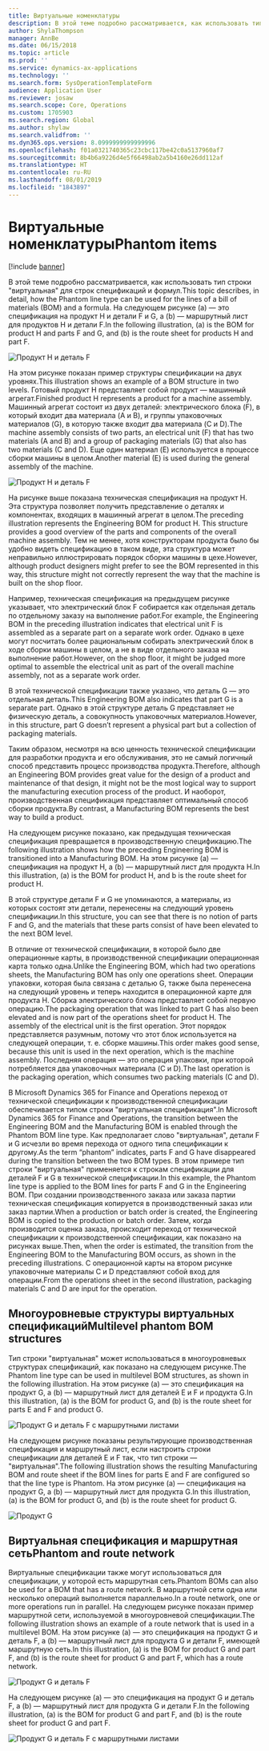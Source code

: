 ```yaml
---
title: Виртуальные номенклатуры
description: В этой теме подробно рассматривается, как использовать тип строки "виртуальная" для строк спецификаций и формул в Microsoft Dynamics 365 for Finance and Operations.
author: ShylaThompson
manager: AnnBe
ms.date: 06/15/2018
ms.topic: article
ms.prod: ''
ms.service: dynamics-ax-applications
ms.technology: ''
ms.search.form: SysOperationTemplateForm
audience: Application User
ms.reviewer: josaw
ms.search.scope: Core, Operations
ms.custom: 1705903
ms.search.region: Global
ms.author: shylaw
ms.search.validfrom: ''
ms.dyn365.ops.version: 8.0999999999999996
ms.openlocfilehash: f01a0321740365c23cbc117be42c0a5137960af7
ms.sourcegitcommit: 8b4b6a9226d4e5f66498ab2a5b4160e26dd112af
ms.translationtype: HT
ms.contentlocale: ru-RU
ms.lasthandoff: 08/01/2019
ms.locfileid: "1843897"
---
```

# <a name="phantom-items"></a><span data-ttu-id="10d67-103">Виртуальные номенклатуры</span><span class="sxs-lookup"><span data-stu-id="10d67-103">Phantom items</span></span>

[!include [banner](../includes/banner.md)]

<span data-ttu-id="10d67-104">В этой теме подробно рассматривается, как использовать тип строки "виртуальная" для строк спецификаций и формул.</span><span class="sxs-lookup"><span data-stu-id="10d67-104">This topic describes, in detail, how the Phantom line type can be used for the lines of a bill of materials (BOM) and a formula.</span></span> <span data-ttu-id="10d67-105">На следующем рисунке (a) — это спецификация на продукт H и детали F и G, а (b) — маршрутный лист для продуктов H и детали F.</span><span class="sxs-lookup"><span data-stu-id="10d67-105">In the following illustration, (a) is the BOM for product H and parts F and G, and (b) is the route sheet for products H and part F.</span></span>

![Продукт H и деталь F](media/product-H-part-F.png)


<span data-ttu-id="10d67-107">На этом рисунке показан пример структуры спецификации на двух уровнях.</span><span class="sxs-lookup"><span data-stu-id="10d67-107">This illustration shows an example of a BOM structure in two levels.</span></span> <span data-ttu-id="10d67-108">Готовый продукт H представляет собой продукт — машинный агрегат.</span><span class="sxs-lookup"><span data-stu-id="10d67-108">Finished product H represents a product for a machine assembly.</span></span> <span data-ttu-id="10d67-109">Машинный агрегат состоит из двух деталей: электрического блока (F), в который входит два материала (A и B), и группы упаковочных материалов (G), в которую также входит два материала (C и D).</span><span class="sxs-lookup"><span data-stu-id="10d67-109">The machine assembly consists of two parts, an electrical unit (F) that has two materials (A and B) and a group of packaging materials (G) that also has two materials (C and D).</span></span> <span data-ttu-id="10d67-110">Еще один материал (E) используется в процессе сборки машины в целом.</span><span class="sxs-lookup"><span data-stu-id="10d67-110">Another material (E) is used during the general assembly of the machine.</span></span>

![Продукт H и деталь F](media/product-H-part-B.png)

<span data-ttu-id="10d67-112">На рисунке выше показана техническая спецификация на продукт H. Эта структура позволяет получить представление о деталях и компонентах, входящих в машинный агрегат в целом.</span><span class="sxs-lookup"><span data-stu-id="10d67-112">The preceding illustration represents the Engineering BOM for product H. This structure provides a good overview of the parts and components of the overall machine assembly.</span></span> <span data-ttu-id="10d67-113">Тем не менее, хотя конструкторам продукта было бы удобно видеть спецификацию в таком виде, эта структура может неправильно иллюстрировать порядок сборки машины в цехе.</span><span class="sxs-lookup"><span data-stu-id="10d67-113">However, although product designers might prefer to see the BOM represented in this way, this structure might not correctly represent the way that the machine is built on the shop floor.</span></span> 

<span data-ttu-id="10d67-114">Например, техническая спецификация на предыдущем рисунке указывает, что электрический блок F собирается как отдельная деталь по отдельному заказу на выполнение работ.</span><span class="sxs-lookup"><span data-stu-id="10d67-114">For example, the Engineering BOM in the preceding illustration indicates that electrical unit F is assembled as a separate part on a separate work order.</span></span> <span data-ttu-id="10d67-115">Однако в цехе могут посчитать более рациональным собирать электрический блок в ходе сборки машины в целом, а не в виде отдельного заказа на выполнение работ.</span><span class="sxs-lookup"><span data-stu-id="10d67-115">However, on the shop floor, it might be judged more optimal to assemble the electrical unit as part of the overall machine assembly, not as a separate work order.</span></span>

<span data-ttu-id="10d67-116">В этой технической спецификации также указано, что деталь G — это отдельная деталь.</span><span class="sxs-lookup"><span data-stu-id="10d67-116">This Engineering BOM also indicates that part G is a separate part.</span></span> <span data-ttu-id="10d67-117">Однако в этой структуре деталь G представляет не физическую деталь, а совокупность упаковочных материалов.</span><span class="sxs-lookup"><span data-stu-id="10d67-117">However, in this structure, part G doesn’t represent a physical part but a collection of packaging materials.</span></span> 

<span data-ttu-id="10d67-118">Таким образом, несмотря на всю ценность технической спецификации для разработки продукта и его обслуживания, это не самый логичный способ представить процесс производства продукта.</span><span class="sxs-lookup"><span data-stu-id="10d67-118">Therefore, although an Engineering BOM provides great value for the design of a product and maintenance of that design, it might not be the most logical way to support the manufacturing execution process of the product.</span></span> <span data-ttu-id="10d67-119">И наоборот, производственная спецификация представляет оптимальный способ сборки продукта.</span><span class="sxs-lookup"><span data-stu-id="10d67-119">By contrast, a Manufacturing BOM represents the best way to build a product.</span></span>

<span data-ttu-id="10d67-120">На следующем рисунке показано, как предыдущая техническая спецификация превращается в производственную спецификацию.</span><span class="sxs-lookup"><span data-stu-id="10d67-120">The following illustration shows how the preceding Engineering BOM is transitioned into a Manufacturing BOM.</span></span> <span data-ttu-id="10d67-121">На этом рисунке (a) — спецификация на продукт H, а (b) — маршрутный лист для продукта H.</span><span class="sxs-lookup"><span data-stu-id="10d67-121">In this illustration, (a) is the BOM for product H, and b is the route sheet for product H.</span></span>

<span data-ttu-id="10d67-122">В этой структуре детали F и G не упоминаются, а материалы, из которых состоят эти детали, перенесены на следующий уровень спецификации.</span><span class="sxs-lookup"><span data-stu-id="10d67-122">In this structure, you can see that there is no notion of parts F and G, and the materials that these parts consist of have been elevated to the next BOM level.</span></span> 

<span data-ttu-id="10d67-123">В отличие от технической спецификации, в которой было две операционные карты, в производственной спецификации операционная карта только одна.</span><span class="sxs-lookup"><span data-stu-id="10d67-123">Unlike the Engineering BOM, which had two operations sheets, the Manufacturing BOM has only one operations sheet.</span></span> <span data-ttu-id="10d67-124">Операции упаковки, которая была связана с деталью G, также была перенесена на следующий уровень и теперь находится в операционной карте для продукта H. Сборка электрического блока представляет собой первую операцию.</span><span class="sxs-lookup"><span data-stu-id="10d67-124">The packaging operation that was linked to part G has also been elevated and is now part of the operations sheet for product H. The assembly of the electrical unit is the first operation.</span></span> <span data-ttu-id="10d67-125">Этот порядок представляется разумным, потому что этот блок используется на следующей операции, т. е. сборке машины.</span><span class="sxs-lookup"><span data-stu-id="10d67-125">This order makes good sense, because this unit is used in the next operation, which is the machine assembly.</span></span> <span data-ttu-id="10d67-126">Последняя операция — это операция упаковки, при которой потребляется два упаковочных материала (C и D).</span><span class="sxs-lookup"><span data-stu-id="10d67-126">The last operation is the packaging operation, which consumes two packing materials (C and D).</span></span>

<span data-ttu-id="10d67-127">В Microsoft Dynamics 365 for Finance and Operations переход от технической спецификации к производственной спецификации обеспечивается типом строки "виртуальная спецификация".</span><span class="sxs-lookup"><span data-stu-id="10d67-127">In Microsoft Dynamics 365 for Finance and Operations, the transition between the Engineering BOM and the Manufacturing BOM is enabled through the Phantom BOM line type.</span></span> <span data-ttu-id="10d67-128">Как предполагает слово "виртуальная", детали F и G исчезли во время перехода от одного типа спецификации к другому.</span><span class="sxs-lookup"><span data-stu-id="10d67-128">As the term “phantom” indicates, parts F and G have disappeared during the transition between the two BOM types.</span></span> <span data-ttu-id="10d67-129">В этом примере тип строки "виртуальная" применяется к строкам спецификации для деталей F и G в технической спецификации.</span><span class="sxs-lookup"><span data-stu-id="10d67-129">In this example, the Phantom line type is applied to the BOM lines for parts F and G in the Engineering BOM.</span></span> <span data-ttu-id="10d67-130">При создании производственного заказа или заказа партии техническая спецификация копируется в производственный заказ или заказ партии.</span><span class="sxs-lookup"><span data-stu-id="10d67-130">When a production or batch order is created, the Engineering BOM is copied to the production or batch order.</span></span> <span data-ttu-id="10d67-131">Затем, когда производится оценка заказа, происходит переход от технической спецификации к производственной спецификации, как показано на рисунках выше.</span><span class="sxs-lookup"><span data-stu-id="10d67-131">Then, when the order is estimated, the transition from the Engineering BOM to the Manufacturing BOM occurs, as shown in the preceding illustrations.</span></span> <span data-ttu-id="10d67-132">С операционной карты на втором рисунке упаковочные материалы C и D представляют собой вход для операции.</span><span class="sxs-lookup"><span data-stu-id="10d67-132">From the operations sheet in the second illustration, packaging materials C and D are input for the operation.</span></span> 

## <a name="multilevel-phantom-bom-structures"></a><span data-ttu-id="10d67-133">Многоуровневые структуры виртуальных спецификаций</span><span class="sxs-lookup"><span data-stu-id="10d67-133">Multilevel phantom BOM structures</span></span>
<span data-ttu-id="10d67-134">Тип строки "виртуальная" может использоваться в многоуровневых структурах спецификаций, как показано на следующем рисунке.</span><span class="sxs-lookup"><span data-stu-id="10d67-134">The Phantom line type can be used in multilevel BOM structures, as shown in the following illustration.</span></span> <span data-ttu-id="10d67-135">На этом рисунке (a) — это спецификация на продукт G, а (b) — маршрутный лист для деталей E и F и продукта G.</span><span class="sxs-lookup"><span data-stu-id="10d67-135">In this illustration, (a) is the BOM for product G, and (b) is the route sheet for parts E and F and product G.</span></span> 

![Продукт G и деталь F с маршрутными листами](media/product-G-route-sheet-G.png)


<span data-ttu-id="10d67-137">На следующем рисунке показаны результирующие производственная спецификация и маршрутный лист, если настроить строки спецификации для деталей E и F так, что тип строки — "виртуальная".</span><span class="sxs-lookup"><span data-stu-id="10d67-137">The following illustration shows the resulting Manufacturing BOM and route sheet if the BOM lines for parts E and F are configured so that the line type is Phantom.</span></span> <span data-ttu-id="10d67-138">На этом рисунке (a) — спецификация на продукт G, а (b) — маршрутный лист для продукта G.</span><span class="sxs-lookup"><span data-stu-id="10d67-138">In this illustration, (a) is the BOM for product G, and (b) is the route sheet for product G.</span></span>

![Продукт G](media/product-G.png)


## <a name="phantom-and-route-network"></a><span data-ttu-id="10d67-140">Виртуальная спецификация и маршрутная сеть</span><span class="sxs-lookup"><span data-stu-id="10d67-140">Phantom and route network</span></span>
<span data-ttu-id="10d67-141">Виртуальные спецификации также могут использоваться для спецификации, у которой есть маршрутная сеть.</span><span class="sxs-lookup"><span data-stu-id="10d67-141">Phantom BOMs can also be used for a BOM that has a route network.</span></span> <span data-ttu-id="10d67-142">В маршрутной сети одна или несколько операций выполняется параллельно.</span><span class="sxs-lookup"><span data-stu-id="10d67-142">In a route network, one or more operations run in parallel.</span></span> <span data-ttu-id="10d67-143">На следующем рисунке показан пример маршрутной сети, используемой в многоуровневой спецификации.</span><span class="sxs-lookup"><span data-stu-id="10d67-143">The following illustration shows an example of a route network that is used in a multilevel BOM.</span></span> <span data-ttu-id="10d67-144">На этом рисунке (a) — это спецификация на продукт G и деталь F, а (b) — маршрутный лист для продукта G и детали F, имеющей маршрутную сеть.</span><span class="sxs-lookup"><span data-stu-id="10d67-144">In this illustration, (a) is the BOM for product G and part F, and (b) is the route sheet for product G and part F, which has a route network.</span></span>

![Продукт G и деталь F](media/product-G-part-F.png)


<span data-ttu-id="10d67-146">На следующем рисунке (a) — это спецификация на продукт G и деталь F, а (b) — маршрутный лист для продукта G и детали F.</span><span class="sxs-lookup"><span data-stu-id="10d67-146">In the following illustration, (a) is the BOM for product G and part F, and (b) is the route sheet for product G and part F.</span></span>

![Продукт G и деталь F с маршрутными листами](media/product-G-part-F-with-route-sheet.png)
